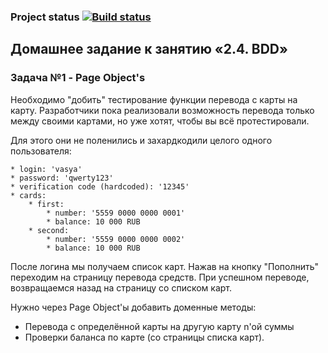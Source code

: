 ### Project status [![Build status](https://ci.appveyor.com/api/projects/status/dx9mfbtjgb7573ut?svg=true)](https://ci.appveyor.com/project/marinagagarina/pageobjecttest1)

## Домашнее задание к занятию «2.4. BDD»

### Задача №1 - Page Object's

Необходимо "добить" тестирование функции перевода с карты на карту. 
Разработчики пока реализовали возможность перевода только между своими 
картами, но уже хотят, чтобы вы всё протестировали.

Для этого они не поленились и захардкодили целого одного пользователя:
````
* login: 'vasya'
* password: 'qwerty123'
* verification code (hardcoded): '12345'
* cards:
    * first:
        * number: '5559 0000 0000 0001'
        * balance: 10 000 RUB
    * second:
        * number: '5559 0000 0000 0002'
        * balance: 10 000 RUB
````
После логина мы получаем список карт.
Нажав на кнопку "Пополнить" переходим на страницу перевода средств.
При успешном переводе, возвращаемся назад на страницу со списком карт.

Нужно через Page Object'ы добавить доменные методы:

* Перевода с определённой карты на другую карту n'ой суммы
* Проверки баланса по карте (со страницы списка карт).
